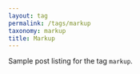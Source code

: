 ```yaml
---
layout: tag
permalink: /tags/markup
taxonomy: markup
title: Markup
---
```


Sample post listing for the tag `markup`.

